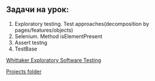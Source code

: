 ## Задачи на урок:

1. Exploratory testing. Test approaches(decomposition by pages/features/objects)
2. Selenium. Method isElementPresent
3. Assert testng 
4. TestBase

[Whittaker Exploratory Software Testing](https://drive.google.com/file/d/1LFOSGigDr7m_ZYOPcgFc2QS_yViaHSZe/view?usp=drive_link)

[Projects folder](https://drive.google.com/drive/folders/1PkyDspDIPtxHjSstovzQQUQUgmNdCr7n?usp=drive_link)
